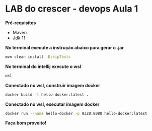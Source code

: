 LAB do crescer - devops Aula 1
============================

**Pré-requisitos**
- Maven
- Jdk 11

**No terminal  execute a instrução abaixo para gerar o .jar**
```bash
mvn clean install -DskipTests
```

**No terminal do intellij execute o wsl**
```bash
wsl
```

**Conectado no wsl, construir imagem docker**
```bash
docker build -t hello-docker:latest .
```

**Conectado no wsl, executar imagem docker**
```bash
docker run --name hello-docker -p 9320:8080 hello-docker:latest
```

**Faça bom proveito!**

